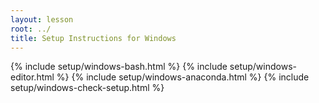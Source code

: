 ```yaml
---
layout: lesson
root: ../
title: Setup Instructions for Windows
---
```

{% include setup/windows-bash.html %}
{% include setup/windows-editor.html %}
{% include setup/windows-anaconda.html %}
{% include setup/windows-check-setup.html %}
